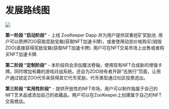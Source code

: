 # 发展路线图

![](/roadmap.png)

**第一阶段 “启动阶段”** - 上线 ZooKeeper Dapp 并为用户提供双重挖矿奖励池. 用户可以质押ZOO获取奖励宝箱(获取NFT加速卡牌)，或者使用动态价格购买(销毁ZOO)直接获得奖励宝箱(获取NFT加速卡牌). 用户可在NFT交易市场上出售或者购买NFT加速卡牌.

**第二阶段 “定制阶段”** - 本阶段将会添加魔法卷轴，使用现有NFT合成新的增强卡牌。同时增加有趣的游戏对战系统。还会为ZOO持有者开辟“去旅行”页面，让用户通过锁定ZOO代币来获得其它代币奖励，代币类型通过社区投票选出。

**第三阶段 “实用性阶段”** - 提供开放性的NFT市场，用户可以制作独属于自己的NFT艺术品或添加自己的收藏品。用户可以在ZooKeeper上创建属于自己的NFT交易商店。